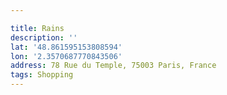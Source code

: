 ```yaml
---

title: Rains
description: ''
lat: '48.861595153808594'
lon: '2.3570687770843506'
address: 78 Rue du Temple, 75003 Paris, France
tags: Shopping
---
```

